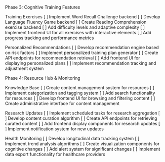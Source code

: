 Phase 3: Cognitive Training Features

Training Exercises
[ ] Implement Word Recall Challenge backend
[ ] Develop Language Fluency Game backend
[ ] Create Reading Comprehension exercise backend
[ ] Add difficulty levels and adaptive complexity
[ ] Implement frontend UI for all exercises with interactive elements
[ ] Add progress tracking and performance metrics

Personalized Recommendations
[ ] Develop recommendation engine based on risk factors
[ ] Implement personalized training plan generator
[ ] Create API endpoints for recommendation retrieval
[ ] Add frontend UI for displaying personalized plans
[ ] Implement recommendation tracking and adjustment system

Phase 4: Resource Hub & Monitoring

Knowledge Base
[ ] Create content management system for resources
[ ] Implement categorization and tagging system
[ ] Add search functionality for resources
[ ] Develop frontend UI for browsing and filtering content
[ ] Create administrative interface for content management

Research Updates
[ ] Implement scheduled tasks for research aggregation
[ ] Develop content curation algorithm
[ ] Create API endpoints for retrieving curated content
[ ] Add frontend display components for research updates
[ ] Implement notification system for new updates

Health Monitoring
[ ] Develop longitudinal data tracking system
[ ] Implement trend analysis algorithms
[ ] Create visualization components for cognitive changes
[ ] Add alert system for significant changes
[ ] Implement data export functionality for healthcare providers
